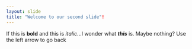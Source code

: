 ```yaml
---
layout: slide
title: "Welcome to our second slide"!
---
```

If this is **bold** and this is *italic*...I wonder what ***this*** is. Maybe nothing?
Use the left arrow to go back

